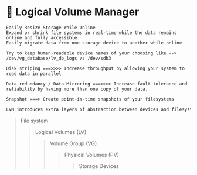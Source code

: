 # 🐧 Logical Volume Manager
```text
Easily Resize Storage While Online
Expand or shrink file systems in real-time while the data remains online and fully accessible
Easily migrate data from one storage device to another while online

Try to keep human-readable device names of your choosing like --> /dev/vg_database/lv_db_logs vs /dev/sdb3
```

```text
Disk striping ===>>>> Increase throughput by allowing your system to read data in parallel

Data redundancy / Data Mirroring ===>>>> Increase fault tolerance and reliability by having more than one copy of your data.

Snapshot ===> Create point-in-time snapshots of your filesystems
```

```bash
LVM introduces extra layers of abstraction between devices and filesystems placed on those storage devices
```

> File system
>> Logical Volumes (LV)
>>> Volume Group (VG)
>>>> Physical Volumes (PV)
>>>>> Storage Devices